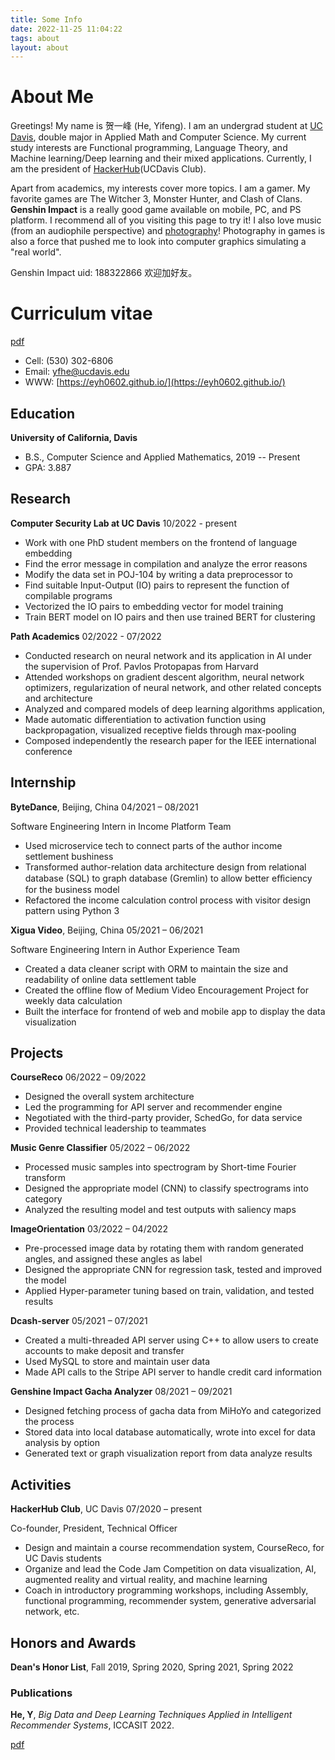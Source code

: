 ```yaml
---
title: Some Info
date: 2022-11-25 11:04:22
tags: about
layout: about
---
```


# About Me

Greetings! My name is 贺一峰 (He, Yifeng).
I am an undergrad student at [UC Davis](https://www.ucdavis.edu),
double major in Applied Math and Computer Science.
My current study interests are Functional programming, Language Theory, and Machine learning/Deep learning and their mixed applications.
Currently, I am the president of [HackerHub](https://hackerhub-ucdavis.github.io/)(UCDavis Club).

Apart from academics, my interests cover more topics.
I am a gamer. My favorite games are The Witcher 3, Monster Hunter, and Clash of Clans.
**Genshin Impact** is a really good game available on mobile, PC, and PS platform.
I recommend all of you visiting this page to try it!
I also love music (from an audiophile perspective) and [photography](https://www.instagram.com/ethan0he1/)!
Photography in games is also a force that pushed me to look into computer graphics simulating a "real world".

Genshin Impact uid: 188322866 欢迎加好友。

# Curriculum vitae

[pdf](./yfhe-cv.pdf)

* Cell: (530) 302-6806
* Email: yfhe@ucdavis.edu
* WWW: [https://eyh0602.github.io/](https://eyh0602.github.io/)

## Education

**University of California, Davis**
* B.S., Computer Science and Applied Mathematics, 2019 -- Present
* GPA: 3.887

## Research 

**Computer Security Lab at UC Davis**   10/2022 - present 
* Work with one PhD student members on the frontend of language embedding 
* Find the error message in compilation and analyze the error reasons 
* Modify the data set in POJ-104 by writing a data preprocessor to 
* Find suitable Input-Output (IO) pairs to represent the function of compilable programs
* Vectorized the IO pairs to embedding vector for model training 
* Train BERT model on IO pairs and then use trained BERT for clustering 


**Path Academics**  02/2022 - 07/2022
* Conducted research on neural network and its application in AI under the supervision of Prof. Pavlos Protopapas from Harvard 
* Attended workshops on gradient descent algorithm, neural network optimizers, regularization of neural network, and other related concepts and architecture 
* Analyzed and compared models of deep learning algorithms application, 
* Made automatic differentiation to activation function using backpropagation, visualized receptive fields through max-pooling
* Composed independently the research paper for the IEEE international conference 

## Internship

**ByteDance**, Beijing, China   04/2021 – 08/2021

Software Engineering Intern in Income Platform Team

* Used microservice tech to connect parts of the author income settlement bushiness
* Transformed author-relation data architecture design from relational database (SQL) to graph database (Gremlin) to allow better eﬀiciency for the business model
* Refactored the income calculation control process with visitor design pattern using Python 3


**Xigua Video**, Beijing, China 05/2021 – 06/2021

Software Engineering Intern in Author Experience Team

* Created a data cleaner script with ORM to maintain the size and readability of online data settlement table 
* Created the offline flow of Medium Video Encouragement Project for weekly data calculation
* Built the interface for frontend of web and mobile app to display the data visualization 

## Projects

**CourseReco**  06/2022 – 09/2022
* Designed the overall system architecture
* Led the programming for API server and recommender engine
* Negotiated with the third-party provider, SchedGo, for data service
* Provided technical leadership to teammates 

**Music Genre Classifier**  05/2022 – 06/2022
* Processed music samples into spectrogram by Short-time Fourier transform
* Designed the appropriate model (CNN) to classify spectrograms into category
* Analyzed the resulting model and test outputs with saliency maps

**ImageOrientation**    03/2022 – 04/2022
* Pre-processed image data by rotating them with random generated angles, and assigned these angles as label
* Designed the appropriate CNN for regression task, tested and improved the model
* Applied Hyper-parameter tuning based on train, validation, and tested results 

**Dcash-server**    05/2021 – 07/2021
* Created a multi-threaded API server using C++ to allow users to create accounts to make deposit and transfer
* Used MySQL to store and maintain user data
* Made API calls to the Stripe API server to handle credit card information

**Genshine Impact Gacha Analyzer**  08/2021 – 09/2021
* Designed fetching process of gacha data from MiHoYo and categorized the process 
* Stored data into local database automatically, wrote into excel for data analysis by option
* Generated text or graph visualization report from data analyze results


## Activities

**HackerHub Club**, UC Davis    07/2020 – present

Co-founder, President, Technical Officer

* Design and maintain a course recommendation system, CourseReco, for UC Davis students 
* Organize and lead the Code Jam Competition on data visualization, AI, augmented reality and virtual reality, and machine learning 
* Coach in introductory programming workshops, including Assembly, functional programming, recommender system, generative adversarial network, etc. 


## Honors and Awards

**Dean's Honor List**, Fall 2019, Spring 2020, Spring 2021, Spring 2022

### Publications
**He, Y**, *Big Data and Deep Learning Techniques Applied in Intelligent Recommender Systems*, ICCASIT 2022.

[pdf](./ICCASIT_2022.pdf)
